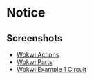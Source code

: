 # Notice

## Screenshots

- [Wokwi Actions](wokwi-actions.png)
- [Wokwi Parts](wokwi-parts.png)
- [Wokwi Example 1 Circuit](wokwi-example-1-circuit.png)
